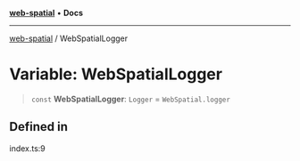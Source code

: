 [**web-spatial**](../README.md) • **Docs**

***

[web-spatial](../globals.md) / WebSpatialLogger

# Variable: WebSpatialLogger

> `const` **WebSpatialLogger**: `Logger` = `WebSpatial.logger`

## Defined in

index.ts:9
